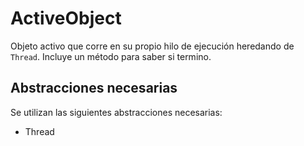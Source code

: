 # ActiveObject

Objeto activo que corre en su propio hilo de ejecución heredando de `Thread`. Incluye un método para saber si termino.

## Abstracciones necesarias

Se utilizan las siguientes abstracciones necesarias:

* Thread